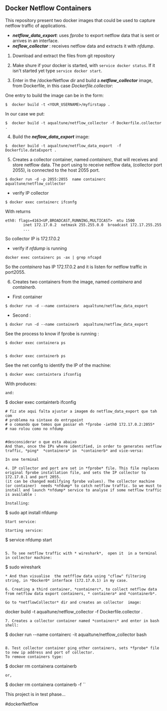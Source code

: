 ## Docker Netflow Containers 
This repository  present two docker images that  could be used to capture netflow traffic of applications.
  * ***netflow_data_export***: uses *fprobe* to export netflow data that is sent or arrives in an interface.
  * ***neflow_collector*** : receives netflow data and extracts it with *nfdump*.  
 

1. Download and extract the files from git repository

2. Make shure if your docker is started, with `service docker status`. If it isn't started yet type `service docker start`. 

3. Enter in the /dockerNetflow dir and build a ***netflow_collector*** image, from Dockerfile, in this case  *Dockerfile.collector*:

One entry to build the image can be in the form:

```
$  docker build -t <YOUR_USERNAME>/myfirstapp .
```
   In our case we put:
```
$  docker build -t aqualtune/netflow_collector -f Dockerfile.collector .
``` 
4. Build the ***neflow_data_export*** image:
```
$  docker build -t aqualtune/netflow_data_export  -f Dockerfile.dataExport .
```
5. Creates a collector container, named *containerc*, that will receives and store netflow data. The port using to receive netflow data, (collector port 2055), is connected to  the host 2055 port.

```
$ docker run -d -p 2055:2055  name containerc aqualtune/netflow_collector
```
 * verify IP collector 
```
$ docker exec containerc ifconfg
```
With returns
```
eth0: flags=4163<UP,BROADCAST,RUNNING,MULTICAST>  mtu 1500
        inet 172.17.0.2  netmask 255.255.0.0  broadcast 172.17.255.255
        ...
```
So collector IP is 172.17.0.2
 * verify if *nfdump* is running
```
docker exec containerc ps -ax | grep nfcapd
```   
So the *containera* has IP 172.17.0.2 and it is listen for netflow traffic in port2055.  
 
6. Creates two containers from the image, named *containera* and *containerb*.
 * First container
```
$ docker run -d --name containera  aqualtune/netflow_data_export 
```
 * Second :
```
$ docker run -d --name containerb  aqualtune/netflow_data_export 
```
See the process to know if fprobe is running :
```
$ docker exec containera ps
```

```

```
```
$ docker exec containerb ps
```


See the net config to identify the IP of the machine:

```
$ docker exec containtera ifconfig

```
With produces:

```
and:
```
$ docker exec containterb ifconfig
``` 
# fiz ate aqui falta ajustar a imagem do netflow_data_export que tah com
# problema na sintaxe do entrypoint
# o comando que temos que passar eh *fprobe -ieth0 172.17.0.2:2055* 
# nao rolou como no nfdump  


#desconsiderar o que esta abaixo
And than, once the IPs where identified, in order to generates netflow traffic, *ping*  *containera* in  *containerb* and vice-versa:

In one terminal

4. IP collector and port are set in *fprobe* file. This file replaces original fprobe installation file, and sets the IP collector to 172.17.0.1 and port 2055.
(it can be changed modilfying fprobe values). The collector machine (or container)  needs *nfdump* to catch netflow traffic. So we must to install and launch *nfdump* service to analyse if some netflow traffic is available :

Installing:
```
$ sudo apt install nfdump
```
Start service:

Starting service:

```
 $ service  nfdump start
```
 
5. To see netflow traffic with * wireshark*,  open it  in a terminal in collector machine:

```
$ sudo wireshark

```
* And than visualise  the netfflow data using "cflow" filtering string, in *Docker0* interface (172.17.0.1) in my case.

6. Creating a third container, *containerc*, to collect netflow data from netflow data export containers, * containera* and *containerb*.

Go to *netflowCollector* dir and creates an collector  image:

```
docker build -t aqualtune/netflow_collector -f Dockerfile.collector .

``` 
7. Creates a collector container named *containerc* and enter in bash shell:

```
$ docker run --name containerc -it aqualtune/netflow_collector  bash
```

8. Test collector container ping other containers, sets *fprobe* file to new ip address and port of collector.
To remove containers type:
```
$ docker rm containera containerb 
```
or,

```
$ docker rm containera containerb -f
`` 


This project is in test phase...




#dockerNetflow
